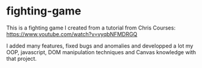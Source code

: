 # fighting-game

This is a fighting game I created from a tutorial from Chris Courses: https://www.youtube.com/watch?v=vyqbNFMDRGQ

I added many features, fixed bugs and anomalies and developped a lot my OOP, javascript, DOM manipulation techniques and Canvas knowledge with that project.

